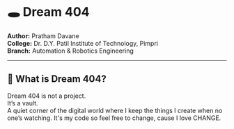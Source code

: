 # 🕳️ Dream 404

**Author:** Pratham Davane  
**College:** Dr. D.Y. Patil Institute of Technology, Pimpri  
**Branch:** Automation & Robotics Engineering

---

## 📁 What is Dream 404?

Dream 404 is not a project.  
It’s a vault.  
A quiet corner of the digital world where I keep the things I create when no one’s watching.
It's my code so feel free to change, cause I love CHANGE.
